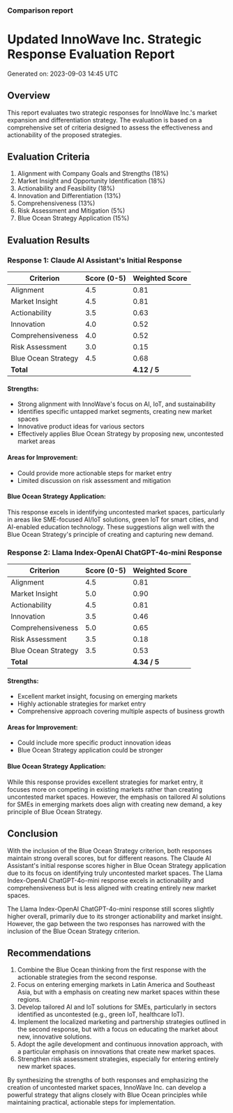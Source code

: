 ### Comparison report

# Updated InnoWave Inc. Strategic Response Evaluation Report

Generated on: 2023-09-03 14:45 UTC

## Overview
This report evaluates two strategic responses for InnoWave Inc.'s market expansion and differentiation strategy. The evaluation is based on a comprehensive set of criteria designed to assess the effectiveness and actionability of the proposed strategies.

## Evaluation Criteria
1. Alignment with Company Goals and Strengths (18%)
2. Market Insight and Opportunity Identification (18%)
3. Actionability and Feasibility (18%)
4. Innovation and Differentiation (13%)
5. Comprehensiveness (13%)
6. Risk Assessment and Mitigation (5%)
7. Blue Ocean Strategy Application (15%)

## Evaluation Results

### Response 1: Claude AI Assistant's Initial Response

| Criterion | Score (0-5) | Weighted Score |
|-----------|-------------|----------------|
| Alignment | 4.5 | 0.81 |
| Market Insight | 4.5 | 0.81 |
| Actionability | 3.5 | 0.63 |
| Innovation | 4.0 | 0.52 |
| Comprehensiveness | 4.0 | 0.52 |
| Risk Assessment | 3.0 | 0.15 |
| Blue Ocean Strategy | 4.5 | 0.68 |
| **Total** | | **4.12 / 5** |

#### Strengths:
- Strong alignment with InnoWave's focus on AI, IoT, and sustainability
- Identifies specific untapped market segments, creating new market spaces
- Innovative product ideas for various sectors
- Effectively applies Blue Ocean Strategy by proposing new, uncontested market areas

#### Areas for Improvement:
- Could provide more actionable steps for market entry
- Limited discussion on risk assessment and mitigation

#### Blue Ocean Strategy Application:
This response excels in identifying uncontested market spaces, particularly in areas like SME-focused AI/IoT solutions, green IoT for smart cities, and AI-enabled education technology. These suggestions align well with the Blue Ocean Strategy's principle of creating and capturing new demand.

### Response 2: Llama Index-OpenAI ChatGPT-4o-mini Response

| Criterion | Score (0-5) | Weighted Score |
|-----------|-------------|----------------|
| Alignment | 4.5 | 0.81 |
| Market Insight | 5.0 | 0.90 |
| Actionability | 4.5 | 0.81 |
| Innovation | 3.5 | 0.46 |
| Comprehensiveness | 5.0 | 0.65 |
| Risk Assessment | 3.5 | 0.18 |
| Blue Ocean Strategy | 3.5 | 0.53 |
| **Total** | | **4.34 / 5** |

#### Strengths:
- Excellent market insight, focusing on emerging markets
- Highly actionable strategies for market entry
- Comprehensive approach covering multiple aspects of business growth

#### Areas for Improvement:
- Could include more specific product innovation ideas
- Blue Ocean Strategy application could be stronger

#### Blue Ocean Strategy Application:
While this response provides excellent strategies for market entry, it focuses more on competing in existing markets rather than creating uncontested market spaces. However, the emphasis on tailored AI solutions for SMEs in emerging markets does align with creating new demand, a key principle of Blue Ocean Strategy.

## Conclusion

With the inclusion of the Blue Ocean Strategy criterion, both responses maintain strong overall scores, but for different reasons. The Claude AI Assistant's initial response scores higher in Blue Ocean Strategy application due to its focus on identifying truly uncontested market spaces. The Llama Index-OpenAI ChatGPT-4o-mini response excels in actionability and comprehensiveness but is less aligned with creating entirely new market spaces.

The Llama Index-OpenAI ChatGPT-4o-mini response still scores slightly higher overall, primarily due to its stronger actionability and market insight. However, the gap between the two responses has narrowed with the inclusion of the Blue Ocean Strategy criterion.

## Recommendations

1. Combine the Blue Ocean thinking from the first response with the actionable strategies from the second response.
2. Focus on entering emerging markets in Latin America and Southeast Asia, but with a emphasis on creating new market spaces within these regions.
3. Develop tailored AI and IoT solutions for SMEs, particularly in sectors identified as uncontested (e.g., green IoT, healthcare IoT).
4. Implement the localized marketing and partnership strategies outlined in the second response, but with a focus on educating the market about new, innovative solutions.
5. Adopt the agile development and continuous innovation approach, with a particular emphasis on innovations that create new market spaces.
6. Strengthen risk assessment strategies, especially for entering entirely new market spaces.

By synthesizing the strengths of both responses and emphasizing the creation of uncontested market spaces, InnoWave Inc. can develop a powerful strategy that aligns closely with Blue Ocean principles while maintaining practical, actionable steps for implementation.
